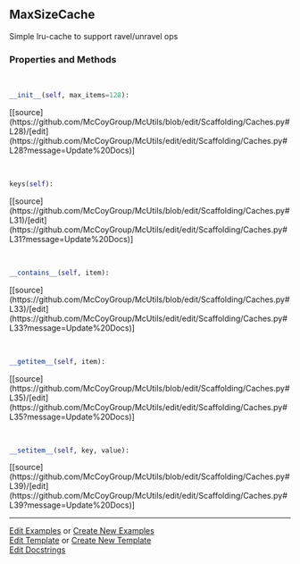 ## <a id="McUtils.Scaffolding.Caches.MaxSizeCache">MaxSizeCache</a>
Simple lru-cache to support ravel/unravel ops

### Properties and Methods
<a id="McUtils.Scaffolding.Caches.MaxSizeCache.__init__" class="docs-object-method">&nbsp;</a> 
```python
__init__(self, max_items=128): 
```
<div class="docs-source-link" markdown="1">
[[source](https://github.com/McCoyGroup/McUtils/blob/edit/Scaffolding/Caches.py#L28)/[edit](https://github.com/McCoyGroup/McUtils/edit/edit/Scaffolding/Caches.py#L28?message=Update%20Docs)]
</div>

<a id="McUtils.Scaffolding.Caches.MaxSizeCache.keys" class="docs-object-method">&nbsp;</a> 
```python
keys(self): 
```
<div class="docs-source-link" markdown="1">
[[source](https://github.com/McCoyGroup/McUtils/blob/edit/Scaffolding/Caches.py#L31)/[edit](https://github.com/McCoyGroup/McUtils/edit/edit/Scaffolding/Caches.py#L31?message=Update%20Docs)]
</div>

<a id="McUtils.Scaffolding.Caches.MaxSizeCache.__contains__" class="docs-object-method">&nbsp;</a> 
```python
__contains__(self, item): 
```
<div class="docs-source-link" markdown="1">
[[source](https://github.com/McCoyGroup/McUtils/blob/edit/Scaffolding/Caches.py#L33)/[edit](https://github.com/McCoyGroup/McUtils/edit/edit/Scaffolding/Caches.py#L33?message=Update%20Docs)]
</div>

<a id="McUtils.Scaffolding.Caches.MaxSizeCache.__getitem__" class="docs-object-method">&nbsp;</a> 
```python
__getitem__(self, item): 
```
<div class="docs-source-link" markdown="1">
[[source](https://github.com/McCoyGroup/McUtils/blob/edit/Scaffolding/Caches.py#L35)/[edit](https://github.com/McCoyGroup/McUtils/edit/edit/Scaffolding/Caches.py#L35?message=Update%20Docs)]
</div>

<a id="McUtils.Scaffolding.Caches.MaxSizeCache.__setitem__" class="docs-object-method">&nbsp;</a> 
```python
__setitem__(self, key, value): 
```
<div class="docs-source-link" markdown="1">
[[source](https://github.com/McCoyGroup/McUtils/blob/edit/Scaffolding/Caches.py#L39)/[edit](https://github.com/McCoyGroup/McUtils/edit/edit/Scaffolding/Caches.py#L39?message=Update%20Docs)]
</div>





___

[Edit Examples](https://github.com/McCoyGroup/McUtils/edit/edit/ci/examples/McUtils/Scaffolding/Caches/MaxSizeCache.md) or 
[Create New Examples](https://github.com/McCoyGroup/McUtils/new/edit/?filename=ci/examples/McUtils/Scaffolding/Caches/MaxSizeCache.md) <br/>
[Edit Template](https://github.com/McCoyGroup/McUtils/edit/edit/ci/docs/McUtils/Scaffolding/Caches/MaxSizeCache.md) or 
[Create New Template](https://github.com/McCoyGroup/McUtils/new/edit/?filename=ci/docs/templates/McUtils/Scaffolding/Caches/MaxSizeCache.md) <br/>
[Edit Docstrings](https://github.com/McCoyGroup/McUtils/edit/edit/McUtils/Scaffolding/Caches.py?message=Update%20Docs)